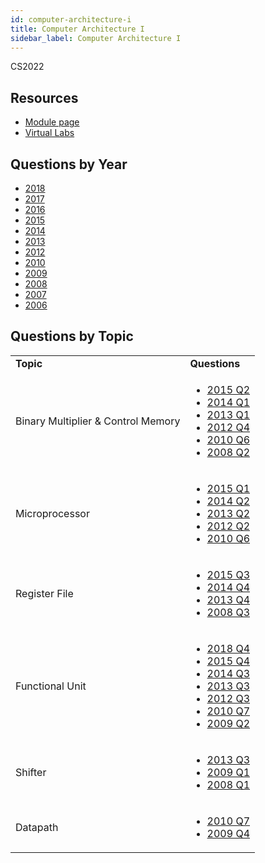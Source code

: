 ```yaml
---
id: computer-architecture-i
title: Computer Architecture I
sidebar_label: Computer Architecture I
---
```


CS2022

## Resources

* [Module page](https://www.scss.tcd.ie/Michael.Manzke/index.php/mm-teaching/undergraduate/cs2022)
* [Virtual Labs](https://www.scss.tcd.ie/SCSS_VirtualLabs/)

## Questions by Year

-   [2018](https://www.tcd.ie/academicregistry/exams/assets/local/past-papers2018/CS/CS2022-1.PDF)
-   [2017](https://www.tcd.ie/academicregistry/exams/assets/local/past-papers2017/CS/CS2022-1.PDF)
-   [2016](https://www.tcd.ie/academicregistry/exams/assets/local/past-papers2016/CS/CS2022-1.PDF)
-   [2015](https://www.tcd.ie/academicregistry/exams/assets/local/past-papers2015/CS/CS2022-1.PDF)
-   [2014](https://www.tcd.ie/academicregistry/exams/assets/local/past-papers2014/CS/CS20221.pdf)
-   [2013](https://www.tcd.ie/academicregistry/exams/assets/local/past-papers2013/CS/CS20221.pdf)
-   [2012](https://www.tcd.ie/Local/Exam_Papers/2012/XC/XCS20221.pdf)
-   [2010](https://www.tcd.ie/Local/Exam_Papers/2010/XC/XCS20211.pdf)
-   [2009](https://www.tcd.ie/Local/Exam_Papers/2009/XC/XCS2BA41.pdf)
-   [2008](https://www.tcd.ie/Local/Exam_Papers/2008/XC/XCS2BA41.pdf)
-   [2007](https://www.tcd.ie/Local/Exam_Papers/2007/XC/XCS2BA41.pdf)
-   [2006](https://www.tcd.ie/Local/Exam_Papers/2006/XC/XCS2BA41.pdf)

## Questions by Topic
<table class="examQuestions" width="700px">
    <tr>
        <td><strong>Topic</strong></td>
        <td><strong>Questions</strong></td>
    </tr>
    <tr>
        <td>Binary Multiplier &amp; Control Memory</td>
        <td>
            <ul class="questions">
                <li><a href="https://www.tcd.ie/academicregistry/exams/assets/local/past-papers2015/CS/CS2022-1.PDF#page=3">2015 Q2</a></li>
                <li><a href="https://www.tcd.ie/academicregistry/exams/assets/local/past-papers2014/CS/CS20221.pdf#page=2">2014 Q1</a></li>
                <li><a href="https://www.tcd.ie/academicregistry/exams/assets/local/past-papers2013/CS/CS20221.pdf#page=2">2013 Q1</a></li>
                <li><a href="https://www.tcd.ie/Local/Exam_Papers/2012/XC/XCS20221.pdf#page=5">2012 Q4</a></li>
                <li><a href="https://www.tcd.ie/Local/Exam_Papers/2010/XC/XCS20211.pdf#page=8">2010 Q6</a></li>
                <li><a href="https://www.tcd.ie/Local/Exam_Papers/2008/XC/XCS2BA41.pdf#page=3">2008 Q2</a></li>
            </ul>
        </td>
    </tr>
    <tr>
        <td>Microprocessor</td>
        <td>
            <ul class="questions">
                <li><a href="https://www.tcd.ie/academicregistry/exams/assets/local/past-papers2015/CS/CS2022-1.PDF#page=2">2015 Q1</a></li>
                <li><a href="https://www.tcd.ie/academicregistry/exams/assets/local/past-papers2014/CS/CS20221.pdf#page=4">2014 Q2</a></li>
                <li><a href="https://www.tcd.ie/academicregistry/exams/assets/local/past-papers2013/CS/CS20221.pdf#page=4">2013 Q2</a></li>
                <li><a href="https://www.tcd.ie/Local/Exam_Papers/2012/XC/XCS20221.pdf#page=3">2012 Q2</a></li>
                <li><a href="https://www.tcd.ie/Local/Exam_Papers/2010/XC/XCS20211.pdf#page=8">2010 Q6</a></li>
            </ul>
        </td>
    </tr>
    <tr>
        <td>Register File</td>
        <td>
            <ul class="questions">
                <li><a href="https://www.tcd.ie/academicregistry/exams/assets/local/past-papers2015/CS/CS2022-1.PDF#page=4">2015 Q3</a></li>
                <li><a href="https://www.tcd.ie/academicregistry/exams/assets/local/past-papers2014/CS/CS20221.pdf#page=6">2014 Q4</a></li>
                <li><a href="https://www.tcd.ie/academicregistry/exams/assets/local/past-papers2013/CS/CS20221.pdf#page=6">2013 Q4</a></li>
                <li><a href="https://www.tcd.ie/Local/Exam_Papers/2008/XC/XCS2BA41.pdf#page=6">2008 Q3</a></li>
            </ul>
        </td>
    </tr>
    <tr>
        <td>Functional Unit</td>
        <td>
            <ul class="questions">
                <li><a href="https://www.tcd.ie/academicregistry/exams/assets/local/past-papers2018/CS/CS2022-1.PDF#page=7">2018 Q4</a></li>
                <li><a href="https://www.tcd.ie/academicregistry/exams/assets/local/past-papers2015/CS/CS2022-1.PDF#page=6">2015 Q4</a></li>
                <li><a href="https://www.tcd.ie/academicregistry/exams/assets/local/past-papers2014/CS/CS20221.pdf#page=5">2014 Q3</a></li>
                <li><a href="https://www.tcd.ie/academicregistry/exams/assets/local/past-papers2013/CS/CS20221.pdf#page=5">2013 Q3</a></li>
                <li><a href="https://www.tcd.ie/Local/Exam_Papers/2012/XC/XCS20221.pdf#page=4">2012 Q3</a></li>
                <li><a href="https://www.tcd.ie/Local/Exam_Papers/2010/XC/XCS20211.pdf#page=9">2010 Q7</a></li>
                <li><a href="https://www.tcd.ie/Local/Exam_Papers/2009/XC/XCS2BA41.pdf#page=2&zoom=0,0,500">2009 Q2</a></li>
            </ul>
        </td>
    </tr>
    <tr>
        <td>Shifter</td>
        <td>
            <ul class="questions">
                <li><a href="https://www.tcd.ie/academicregistry/exams/assets/local/past-papers2013/CS/CS20221.pdf#page=5">2013 Q3</a></li>
                <li><a href="https://www.tcd.ie/Local/Exam_Papers/2009/XC/XCS2BA41.pdf#page=2">2009 Q1</a></li>
                <li><a href="https://www.tcd.ie/Local/Exam_Papers/2008/XC/XCS2BA41.pdf#page=2">2008 Q1</a></li>
            </ul>
        </td>
    </tr>
    <tr>
        <td>Datapath</td>
        <td>
            <ul class="questions">
                <li><a href="https://www.tcd.ie/Local/Exam_Papers/2010/XC/XCS20211.pdf#page=9">2010 Q7</a></li>
                <li><a href="https://www.tcd.ie/Local/Exam_Papers/2009/XC/XCS2BA41.pdf#page=3">2009 Q4</a></li>
            </ul>
        </td>
    </tr>
</table>
